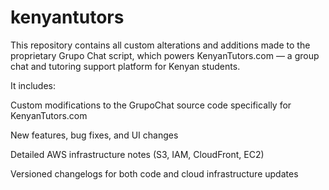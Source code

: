 # kenyantutors
This repository contains all custom alterations and additions made to the proprietary Grupo Chat script, which powers KenyanTutors.com — a group chat and tutoring support platform for Kenyan students.

It includes:

Custom modifications to the GrupoChat source code specifically for KenyanTutors.com

New features, bug fixes, and UI changes

Detailed AWS infrastructure notes (S3, IAM, CloudFront, EC2)

Versioned changelogs for both code and cloud infrastructure updates
